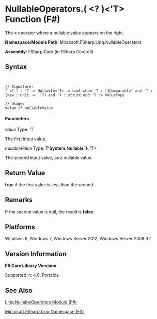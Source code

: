 # NullableOperators.( <? )<'T> Function (F#)

The **&lt;** operator where a nullable value appears on the right.

**Namespace/Module Path**: Microsoft.FSharp.Linq.NullableOperators

**Assembly**: FSharp.Core (in FSharp.Core.dll)


## Syntax


```


// Signature:
( <? ) : 'T -> Nullable<'T> -> bool when 'T : (IComparable) and 'T : (new : unit ->  'T) and 'T : struct and 'T :> ValueType

// Usage:
value <? nullableValue

```



#### Parameters
*value*
Type: 'T


The first input value.


*nullableValue*
Type: **T:System.Nullable&#96;1**&lt;'T&gt;


The second input value, as a nullable value.




## Return Value
**true** if the first value is less than the second.


## Remarks
If the second value is null, the result is **false**.


## Platforms
Windows 8, Windows 7, Windows Server 2012, Windows Server 2008 R2


## Version Information
**F# Core Library Versions**

Supported in: 4.0, Portable




## See Also
[Linq.NullableOperators Module &#40;F&#35;&#41;](Linq.NullableOperators+Module+%28FSharp%29.md)

[Microsoft.FSharp.Linq Namespace &#40;F&#35;&#41;](Microsoft.FSharp.Linq+Namespace+%28FSharp%29.md)

